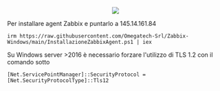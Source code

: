 <div align="center">
<img src="https://encrypted-tbn0.gstatic.com/images?q=tbn:ANd9GcT3HkrFkToxF0Hgrq_-LdbaUvDcHcNehHhQug&s" />
</div>

Per installare agent Zabbix e puntarlo a 145.14.161.84

```
irm https://raw.githubusercontent.com/Omegatech-Srl/Zabbix-Windows/main/InstallazioneZabbixAgent.ps1 | iex
```

Su Windows server >2016 è necessario forzare l'utilizzo di TLS 1.2 con il comando sotto
```
[Net.ServicePointManager]::SecurityProtocol = [Net.SecurityProtocolType]::Tls12
```
